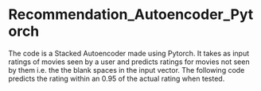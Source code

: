 # Recommendation_Autoencoder_Pytorch
The code is a Stacked Autoencoder made using Pytorch. It takes as input ratings of movies seen by a user and predicts ratings for movies not seen by them i.e. the the blank spaces in the input vector. The following code predicts the rating within an 0.95 of the actual rating when tested.
